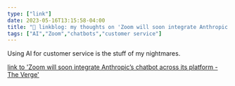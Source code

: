 ```yaml
---
type: ["link"]
date: 2023-05-16T13:15:58-04:00
title: "🔗 linkblog: my thoughts on 'Zoom will soon integrate Anthropic’s chatbot across its platform - The Verge'"
tags: ["AI","Zoom","chatbots","customer service"]
---
```

Using AI for customer service is the stuff of my nightmares.  
 

[link to 'Zoom will soon integrate Anthropic’s chatbot across its platform - The Verge'](https://www.theverge.com/2023/5/16/23725342/zoom-anthropic-ai-powered-chatbot-claude)
